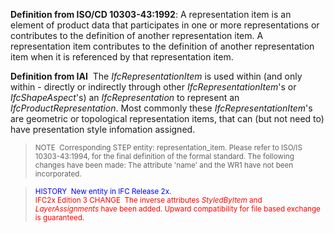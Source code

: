 ﻿**Definition
from ISO/CD 10303-43:1992**: A representation item is an element of product data that participates in one or more representations or contributes to the definition of another representation item. A representation item contributes to the definition of another representation item when it is referenced by that representation item.

**Definition
from IAI**&nbsp; The _IfcRepresentationItem_ is used within (and only within - directly or indirectly through other _IfcRepresentationItem_'s or _IfcShapeAspect_'s) an _IfcRepresentation_ to represent an _IfcProductRepresentation_. Most commonly these _IfcRepresentationItem_'s are geometric or topological representation items, that can (but not need to) have presentation style infomation assigned.

> <small>NOTE&nbsp;
Corresponding
STEP entity: representation_item. Please refer to ISO/IS 10303-43:1994,
for the final definition of the formal standard. The following changes
have been made: The attribute 'name' and the WR1 have not been
incorporated.</small>

> <small><font color="#0000ff">HISTORY&nbsp;
New entity in IFC Release 2x.</font></small>  
> <small><font color="#ff0000">IFC2x
Edition 3 CHANGE&nbsp;
The inverse attributes <i>StyledByItem</i>
and <span style="font-style: italic;">LayerAssignments</span>
have been added.
Upward compatibility for file based exchange is guaranteed.</font></small>